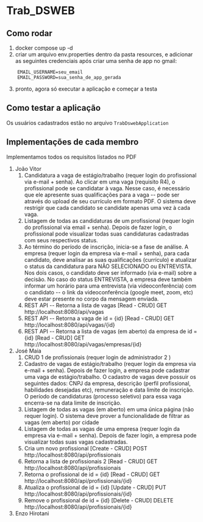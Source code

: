 # Trab_DSWEB

## Como rodar
1. docker compose up -d
2. criar um arquivo env.properties dentro da pasta resources, e adicionar as seguintes credenciais após criar uma senha de app no gmail:
```
    EMAIL_USERNAME=seu_email
    EMAIL_PASSWORD=sua_senha_de_app_gerada
```
3. pronto, agora só executar a aplicação e começar a testa

## Como testar a aplicação
Os usuários cadastrados estão no arquivo `TrabDswebApplication`

## Implementações de cada membro
Implementamos todos os requisitos listados no PDF
1. João Vitor
   1. Candidatura a vaga de estágio/trabalho (requer login do profissional via e-mail + senha).
      Ao clicar em uma vaga (requisito R4), o profissional pode se candidatar à vaga. Nesse caso, é
      necessário que ele apresente suas qualificações para a vaga -- pode ser através do upload de
      seu currículo em formato PDF. O sistema deve restrigir que cada candidato se candidate
      apenas uma vez à cada vaga.
   2. Listagem de todas as candidaturas de um profissional (requer login do profissional via email + senha). Depois de fazer login, o profissional pode visualizar todas suas candidaturas
      cadastradas com seus respectivos status.
   3.  Ao término do período de inscrição, inicia-se a fase de análise. A empresa (requer login da
       empresa via e-mail + senha), para cada candidato, deve analisar as suas qualificações
       (currículo) e atualizar o status da candidatura para NÃO SELECIONADO ou ENTREVISTA. Nos
       dois casos, o candidato deve ser informado (via e-mail) sobre a decisão. No caso do status
       ENTREVISTA, a empresa deve também informar um horário para uma entrevista (via
       videoconferência) com o candidato -- o link da videoconferência (google meet, zoom, etc)
       deve estar presente no corpo da mensagem enviada.
   4. REST API -- Retorna a lista de vagas [Read - CRUD]
      GET http://localhost:8080/api/vagas
   5. REST API -- Retorna a vaga de id = {id} [Read - CRUD]
      GET http://localhost:8080/api/vagas/{id}
   6. REST API -- Retorna a lista de vagas (em aberto) da empresa de id = {id} [Read - CRUD]
      GET http://localhost:8080/api/vagas/empresas/{id}
2. José Maia
    1. CRUD 1 de profissionais (requer login de administrador 2 )
    2. Cadastro de vagas de estágio/trabalho (requer login da empresa via e-mail + senha).
       Depois de fazer login, a empresa pode cadastrar uma vaga de estágio/trabalho. O cadastro de
       vagas deve possuir os seguintes dados: CNPJ da empresa, descrição (perfil profissional,
       habilidades desejadas etc), remuneração e data limite de inscrição. O período de
       candidaturas (processo seletivo) para essa vaga encerra-se na data limite de inscrição.
    3. Listagem de todas as vagas (em aberto) em uma única página (não requer login).
       O sistema deve prover a funcionalidade de filtrar as vagas (em aberto) por cidade
    4. Listagem de todas as vagas de uma empresa (requer login da empresa via e-mail +
       senha). Depois de fazer login, a empresa pode visualizar todas suas vagas cadastradas.
    5. Cria um novo profissional [Create - CRUD]
       POST http://localhost:8080/api/profissionais
    6. Retorna a lista de profissionais 2 [Read - CRUD]
       GET http://localhost:8080/api/profissionais
    7. Retorna o profissional de id = {id} [Read - CRUD]
       GET http://localhost:8080/api/profissionais/{id}
    8. Atualiza o profissional de id = {id} [Update - CRUD]
       PUT http://localhost:8080/api/profissionais/{id}
    9. Remove o profissional de id = {id} [Delete - CRUD]
       DELETE http://localhost:8080/api/profissionais/{id}
4. Enzo Hirotani
